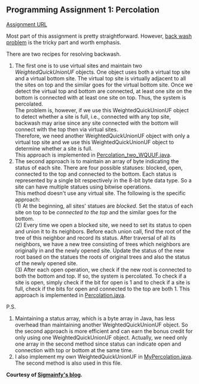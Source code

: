 ## Programming Assignment 1: Percolation
[Assignment URL](https://class.coursera.org/algs4partI-010/assignment/view?assignment_id=1)

Most part of this assignment is pretty straightforward. 
However, [back wash problem](http://coursera.cs.princeton.edu/algs4/checklists/percolation.html) is the tricky part and worth emphasis.

There are two recipes for resolving backwash.  
1. The first one is to use virtual sites and maintain two *WeightedQuickUnionUF* objects. 
One object uses both a virtual top site and a virtual bottom site.
The virtual top site is virtually adjacent to all the sites on top and the similar goes for the virtual bottom site.
Once we detect the virtual top and bottom are connected, at least one site on the bottom is connected with at least one site on top. 
Thus, the system is percolated.   
The problem is, however, if we use this WeightedQuickUnionUF object to detect whether a site is full, i.e., connected with any top site, backwash may arise since any site connected with the bottom will connect with the top then via virtual sites.  
Therefore, we need another WeightedQuickUnionUF object with only a virtual top site and we use this WeightedQuickUnionUF object to determine whether a site is full.  
This approach is implemented in [Percolation_two_WQUUF.java](https://github.com/hzhu007/Princeton-Algorithms/blob/master/Week1/Percolation_two_WQUUF.java).  
2. The second approach is to maintain an array of byte indicating the status of each site. 
There are four possible statuses: blocked, open, connected to the top and connected to the bottom.
Each status is represented by a single bit respectively in the 8-bit byte data type.
So a site can have multiple statues using bitwise operations.  
This method doesn't use any virtual site. 
The following is the specific approach:  
(1) At the beginning, all sites' statues are *blocked*. Set the status of each site on top to be *connected to the top* and the similar goes for the bottom.  
(2) Every time we open a blocked site, we need to set its status to open and union it to its neighbors.
Before each union call, find the root of the tree of this neighbor and record its status.
After traversal of all its neighbors, we have a new tree consisting of trees which neighbors are originally in and the newly opened site. 
Update the status of the new root based on the statues the roots of original trees and also the status of the newly opened site.  
(3) After each open operation, we check if the new root is connected to both the bottom and top. 
If so, the system is percolated. 
To check if a site is open, simply check if the bit for open is 1 and to check if a site is full, check if the bits for open and connected to the top are both 1.
This approach is implemented in [Percolation.java](https://github.com/hzhu007/Princeton-Algorithms/blob/master/Week1/Percolation.java).

P.S.  
1. Maintaining a status array, which is a byte array in Java, has less overhead than maintaining another WeightedQuickUnionUF object. 
So the second approach is more efficient and can earn the bonus credit for only using one WeightedQuickUnionUF object.
Actually, we need only one array in the second method since status can indicate open and connection with top or bottom at the same time.  
2. I also implement my own WeightedQuickUnionUF in [MyPercolation.java](https://github.com/hzhu007/Princeton-Algorithms/blob/master/Week1/MyPercolation.java).
The second method is also used in this file.

**Courtesy of [Sigmainfy's blog](http://www.sigmainfy.com/blog/avoid-backwash-in-percolation.html).**